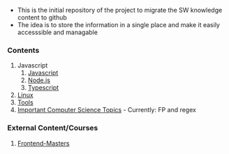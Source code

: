 - This is the initial repository of the project to migrate the SW knowledge content to github
- The idea is to store the information in a single place and make it easily accesssible and managable
### Contents ###
1. Javascript
    1. [Javascript](./js/README.md)
    2. [Node.js](./node/README.md)
    3. [Typescript](./ts/README.md)
2. [Linux](./linux/README.md)
3. [Tools](./tools/README.md)
4. [Important Computer Science Topics](./CS) - Currently: FP and regex

### External Content/Courses ###
1. [Frontend-Masters](./courses/README.md)


